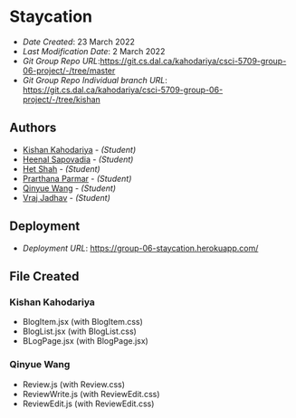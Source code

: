 # Staycation

- _Date Created_: 23 March 2022
- _Last Modification Date_: 2 March 2022
- _Git Group Repo URL_:https://git.cs.dal.ca/kahodariya/csci-5709-group-06-project/-/tree/master
- _Git Group Repo Individual branch URL_: https://git.cs.dal.ca/kahodariya/csci-5709-group-06-project/-/tree/kishan

## Authors

- [Kishan Kahodariya](ks805556@dal.ca) - _(Student)_
- [Heenal Sapovadia](hn525278@dal.ca) - _(Student)_
- [Het Shah](het.shah@dal.ca) - _(Student)_
- [Prarthana Parmar](pr813853@dal.ca) - _(Student)_
- [Qinyue Wang](qn642785@dal.ca) - _(Student)_
- [Vraj Jadhav](Vraj.jadhav@dal.ca) - _(Student)_

## Deployment

- _Deployment URL_: https://group-06-staycation.herokuapp.com/

## File Created

### Kishan Kahodariya

- BlogItem.jsx (with BlogItem.css)
- BlogList.jsx (with BlogList.css)
- BLogPage.jsx (with BlogPage.jsx)

### Qinyue Wang

- Review.js (with Review.css)
- ReviewWrite.js (with ReviewEdit.css)
- ReviewEdit.js (with ReviewEdit.css)